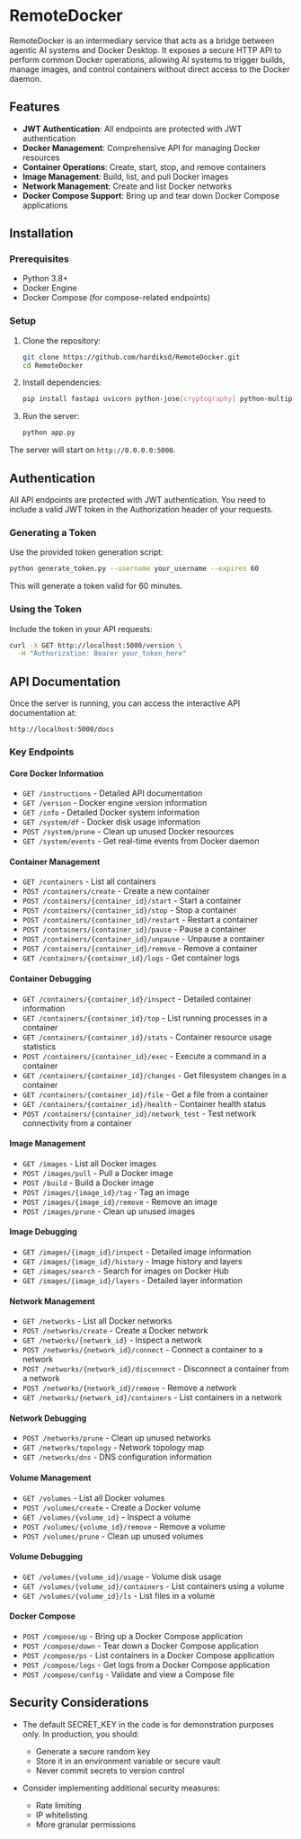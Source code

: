 # RemoteDocker

RemoteDocker is an intermediary service that acts as a bridge between agentic AI systems and Docker Desktop. It exposes a secure HTTP API to perform common Docker operations, allowing AI systems to trigger builds, manage images, and control containers without direct access to the Docker daemon.

## Features

- **JWT Authentication**: All endpoints are protected with JWT authentication
- **Docker Management**: Comprehensive API for managing Docker resources
- **Container Operations**: Create, start, stop, and remove containers
- **Image Management**: Build, list, and pull Docker images
- **Network Management**: Create and list Docker networks
- **Docker Compose Support**: Bring up and tear down Docker Compose applications

## Installation

### Prerequisites

- Python 3.8+
- Docker Engine
- Docker Compose (for compose-related endpoints)

### Setup

1. Clone the repository:
   ```bash
   git clone https://github.com/hardiksd/RemoteDocker.git
   cd RemoteDocker
   ```

2. Install dependencies:
   ```bash
   pip install fastapi uvicorn python-jose[cryptography] python-multipart docker
   ```

3. Run the server:
   ```bash
   python app.py
   ```

The server will start on `http://0.0.0.0:5000`.

## Authentication

All API endpoints are protected with JWT authentication. You need to include a valid JWT token in the Authorization header of your requests.

### Generating a Token

Use the provided token generation script:

```bash
python generate_token.py --username your_username --expires 60
```

This will generate a token valid for 60 minutes.

### Using the Token

Include the token in your API requests:

```bash
curl -X GET http://localhost:5000/version \
  -H "Authorization: Bearer your_token_here"
```

## API Documentation

Once the server is running, you can access the interactive API documentation at:

```
http://localhost:5000/docs
```

### Key Endpoints

#### Core Docker Information
- `GET /instructions` - Detailed API documentation
- `GET /version` - Docker engine version information
- `GET /info` - Detailed Docker system information
- `GET /system/df` - Docker disk usage information
- `POST /system/prune` - Clean up unused Docker resources
- `GET /system/events` - Get real-time events from Docker daemon

#### Container Management
- `GET /containers` - List all containers
- `POST /containers/create` - Create a new container
- `POST /containers/{container_id}/start` - Start a container
- `POST /containers/{container_id}/stop` - Stop a container
- `POST /containers/{container_id}/restart` - Restart a container
- `POST /containers/{container_id}/pause` - Pause a container
- `POST /containers/{container_id}/unpause` - Unpause a container
- `POST /containers/{container_id}/remove` - Remove a container
- `GET /containers/{container_id}/logs` - Get container logs

#### Container Debugging
- `GET /containers/{container_id}/inspect` - Detailed container information
- `GET /containers/{container_id}/top` - List running processes in a container
- `GET /containers/{container_id}/stats` - Container resource usage statistics
- `POST /containers/{container_id}/exec` - Execute a command in a container
- `GET /containers/{container_id}/changes` - Get filesystem changes in a container
- `GET /containers/{container_id}/file` - Get a file from a container
- `GET /containers/{container_id}/health` - Container health status
- `POST /containers/{container_id}/network_test` - Test network connectivity from a container

#### Image Management
- `GET /images` - List all Docker images
- `POST /images/pull` - Pull a Docker image
- `POST /build` - Build a Docker image
- `POST /images/{image_id}/tag` - Tag an image
- `POST /images/{image_id}/remove` - Remove an image
- `POST /images/prune` - Clean up unused images

#### Image Debugging
- `GET /images/{image_id}/inspect` - Detailed image information
- `GET /images/{image_id}/history` - Image history and layers
- `GET /images/search` - Search for images on Docker Hub
- `GET /images/{image_id}/layers` - Detailed layer information

#### Network Management
- `GET /networks` - List all Docker networks
- `POST /networks/create` - Create a Docker network
- `GET /networks/{network_id}` - Inspect a network
- `POST /networks/{network_id}/connect` - Connect a container to a network
- `POST /networks/{network_id}/disconnect` - Disconnect a container from a network
- `POST /networks/{network_id}/remove` - Remove a network
- `GET /networks/{network_id}/containers` - List containers in a network

#### Network Debugging
- `POST /networks/prune` - Clean up unused networks
- `GET /networks/topology` - Network topology map
- `GET /networks/dns` - DNS configuration information

#### Volume Management
- `GET /volumes` - List all Docker volumes
- `POST /volumes/create` - Create a Docker volume
- `GET /volumes/{volume_id}` - Inspect a volume
- `POST /volumes/{volume_id}/remove` - Remove a volume
- `POST /volumes/prune` - Clean up unused volumes

#### Volume Debugging
- `GET /volumes/{volume_id}/usage` - Volume disk usage
- `GET /volumes/{volume_id}/containers` - List containers using a volume
- `GET /volumes/{volume_id}/ls` - List files in a volume

#### Docker Compose
- `POST /compose/up` - Bring up a Docker Compose application
- `POST /compose/down` - Tear down a Docker Compose application
- `POST /compose/ps` - List containers in a Docker Compose application
- `POST /compose/logs` - Get logs from a Docker Compose application
- `POST /compose/config` - Validate and view a Compose file

## Security Considerations

- The default SECRET_KEY in the code is for demonstration purposes only. In production, you should:
  - Generate a secure random key
  - Store it in an environment variable or secure vault
  - Never commit secrets to version control

- Consider implementing additional security measures:
  - Rate limiting
  - IP whitelisting
  - More granular permissions
